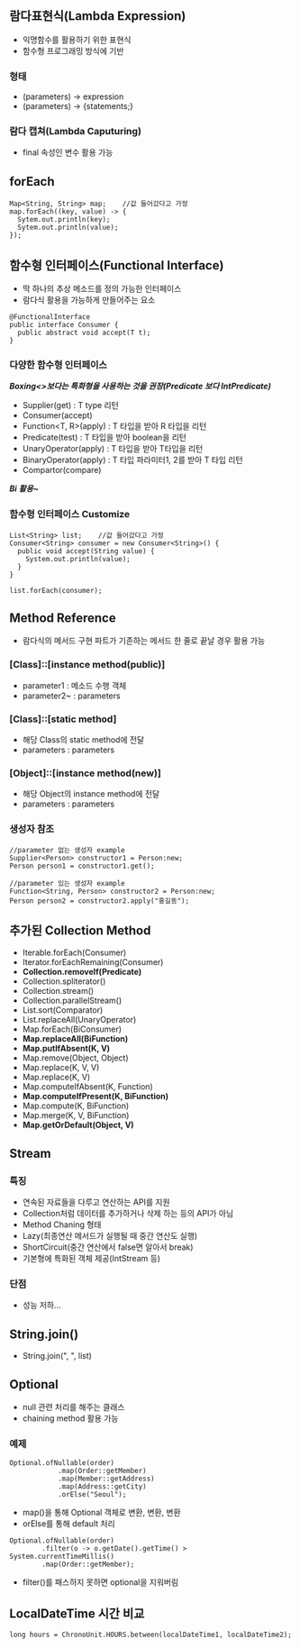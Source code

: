 ## 람다표현식(Lambda Expression)
* 익명함수를 활용하기 위한 표현식
* 함수형 프로그래밍 방식에 기반

### 형태
* (parameters) -> expression
* (parameters) -> {statements;}

### 람다 캡쳐(Lambda Caputuring)
* final 속성인 변수 활용 가능


## forEach
```
Map<String, String> map;    //값 들어갔다고 가정
map.forEach((key, value) -> {
  Sytem.out.println(key);
  Sytem.out.println(value);
});
```

## 함수형 인터페이스(Functional Interface)
* 딱 하나의 추상 메소드를 정의 가능한 인터페이스
* 람다식 활용을 가능하게 만들어주는 요소
```
@FunctionalInterface
public interface Consumer {
  public abstract void accept(T t);
}
```

### 다양한 함수형 인터페이스
***Boxing<>보다는 특화형을 사용하는 것을 권장(Predicate<Integer> 보다 IntPredicate)***

* Supplier(get) : T type 리턴
* Consumer<T>(accept)
* Function<T, R>(apply) : T 타입을 받아 R 타입을 리턴
* Predicate<T>(test) : T 타입을 받아 boolean을 리턴
* UnaryOperator<T>(apply) : T 타입을 받아 T타입을 리턴
* BinaryOperator<T>(apply) : T 타입 파라미터1, 2를 받아 T 타입 리턴
* Compartor<T>(compare)

***Bi 활용~***

### 함수형 인터페이스 Customize
```
List<String> list;    //값 들어갔다고 가정
Consumer<String> consumer = new Consumer<String>() {
  public void accept(String value) {
    System.out.println(value);
  }
}

list.forEach(consumer);
```

## Method Reference
* 람다식의 메서드 구현 파트가 기존하는 메서드 한 줄로 끝날 경우 활용 가능

### [Class]::[instance method(public)]
* parameter1 : 메소드 수행 객체
* parameter2~ : parameters

### [Class]::[static method]
* 해당 Class의 static method에 전달
* parameters : parameters

### [Object]::[instance method(new)]
* 해당 Object의 instance method에 전달
* parameters : parameters

### 생성자 참조
```
//parameter 없는 생성자 example
Supplier<Person> constructor1 = Person:new;
Person person1 = constructor1.get();

//parameter 있는 생성자 example
Function<String, Person> constructor2 = Person:new;
Person person2 = constructor2.apply("홍길동");
```

## 추가된 Collection Method
* Iterable.forEach(Consumer)
* Iterator.forEachRemaining(Consumer)
* **Collection.removeIf(Predicate)**
* Collection.spliterator()
* Collection.stream()
* Collection.parallelStream()
* List.sort(Comparator)
* List.replaceAll(UnaryOperator)
* Map.forEach(BiConsumer)
* **Map.replaceAll(BiFunction)**
* **Map.putIfAbsent(K, V)**
* Map.remove(Object, Object)
* Map.replace(K, V, V)
* Map.replace(K, V)
* Map.computeIfAbsent(K, Function)
* **Map.computeIfPresent(K, BiFunction)**
* Map.compute(K, BiFunction)
* Map.merge(K, V, BiFunction)
* **Map.getOrDefault(Object, V)**

## Stream
### 특징
* 연속된 자료들을 다루고 연산하는 API를 지원
* Collection처럼 데이터를 추가하거나 삭제 하는 등의 API가 아님
* Method Chaning 형태
* Lazy(최종연산 메서드가 실행될 때 중간 연산도 실행)
* ShortCircuit(중간 연산에서 false면 알아서 break)
* 기본형에 특화된 객체 제공(IntStream 등)

### 단점
* 성능 저하...

## String.join()
* String.join(", ", list)

## Optional
* null 관련 처리를 해주는 클래스
* chaining method 활용 가능
### 예제
```
Optional.ofNullable(order)
			.map(Order::getMember)
			.map(Member::getAddress)
			.map(Address::getCity)
			.orElse("Seoul");
```
* map()을 통해 Optional 객체로 변환, 변환, 변환
* orElse를 통해 default 처리
```
Optional.ofNullable(order)
        .filter(o -> o.getDate().getTime() > System.currentTimeMillis()
        .map(Order::getMember);
```
* filter()를 패스하지 못하면 optional을 지워버림

## LocalDateTime 시간 비교
```
long hours = ChronoUnit.HOURS.between(localDateTime1, localDateTime2);
```
